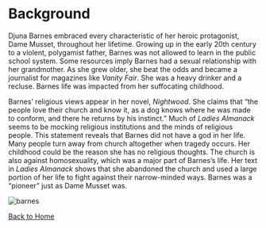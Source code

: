 # Background 

Djuna Barnes embraced every characteristic of her heroic protagonist, Dame Musset, throughout her lifetime. Growing up in the early 20th century to a violent, polygamist father, Barnes was not allowed to learn in the public school system. Some resources imply Barnes had a sexual relationship with her grandmother. As she grew older, she beat the odds and became a journalist for magazines like _Vanity Fair_. She was a heavy drinker and a recluse. Barnes life was impacted from her suffocating childhood. 

Barnes’ religious views appear in her novel, _Nightwood_. She claims that “the people love their church and know it, as a dog knows where he was made to conform, and there he returns by his instinct.” Much of _Ladies Almanack_ seems to be mocking religious institutions and the minds of religious people. This statement reveals that Barnes did not have a god in her life. Many people turn away from church altogether when tragedy occurs. Her childhood could be the reason she has no religious thoughts. The church is also against homosexuality, which was a major part of Barnes’s life. Her text in _Ladies Almanack_ shows that she abandoned the church and used a large portion of her life to fight against their narrow-minded ways. Barnes was a “pioneer” just as Dame Musset was. 

![barnes](https://lh3.googleusercontent.com/-nUCREe8KYKc/WJ-7zrsZUjI/AAAAAAAAAHQ/w-IwQ15vxj8eTtidIH_i9sbXeauhv3U_wCLcB/s0/barnes.jpg "barnes.jpg")


[Back to Home](/ladiesalmanack/)
